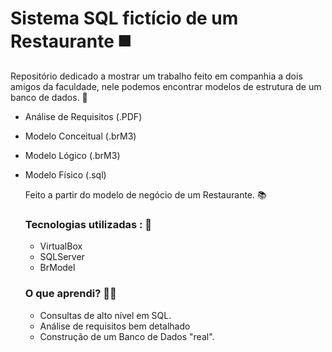 # Sistema SQL fictício de um Restaurante :black_medium_square:

Repositório dedicado a mostrar um trabalho feito em companhia a dois amigos da faculdade, nele podemos encontrar modelos de estrutura de um banco de dados. :envelope_with_arrow:

- Análise de Requisitos (.PDF)

- Modelo Conceitual (.brM3)

- Modelo Lógico (.brM3)

- Modelo Físico (.sql) 

  

  Feito a partir do modelo de negócio de um Restaurante. :books:

  ### Tecnologias utilizadas : :rocket:

  - VirtualBox 
  - SQLServer
  - BrModel

  ### O que aprendi?  :man_student:

  - Consultas de alto nível em SQL. 
  - Análise​ de requisitos bem detalhado
  - Construção de um Banco de Dados "real".

  

  





